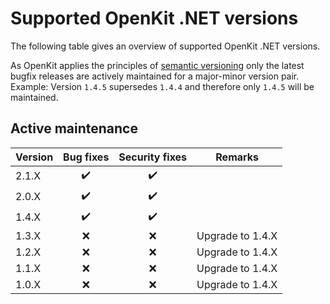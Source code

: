 # Supported OpenKit .NET versions

The following table gives an overview of supported OpenKit .NET versions.

As OpenKit applies the principles of [semantic versioning][semver] only the latest bugfix
releases are actively maintained for a major-minor version pair.  
Example: Version `1.4.5` supersedes `1.4.4` and therefore only `1.4.5` will be maintained.  

## Active maintenance
| Version | Bug fixes          | Security fixes     | Remarks          |
|---------|:------------------:|:------------------:|------------------|
| 2.1.X   | :heavy_check_mark: | :heavy_check_mark: |                  |
| 2.0.X   | :heavy_check_mark: | :heavy_check_mark: |                  |
| 1.4.X   | :heavy_check_mark: | :heavy_check_mark: |                  |
| 1.3.X   |        :x:         |        :x:         | Upgrade to 1.4.X |
| 1.2.X   |        :x:         |        :x:         | Upgrade to 1.4.X |
| 1.1.X   |        :x:         |        :x:         | Upgrade to 1.4.X |
| 1.0.X   |        :x:         |        :x:         | Upgrade to 1.4.X |


[semver]: https://semver.org/